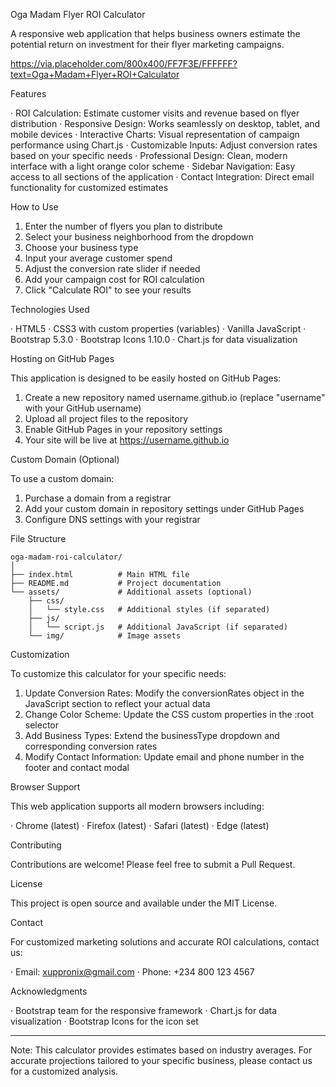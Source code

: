 Oga Madam Flyer ROI Calculator

A responsive web application that helps business owners estimate the potential return on investment for their flyer marketing campaigns.

https://via.placeholder.com/800x400/FF7F3E/FFFFFF?text=Oga+Madam+Flyer+ROI+Calculator

Features

· ROI Calculation: Estimate customer visits and revenue based on flyer distribution
· Responsive Design: Works seamlessly on desktop, tablet, and mobile devices
· Interactive Charts: Visual representation of campaign performance using Chart.js
· Customizable Inputs: Adjust conversion rates based on your specific needs
· Professional Design: Clean, modern interface with a light orange color scheme
· Sidebar Navigation: Easy access to all sections of the application
· Contact Integration: Direct email functionality for customized estimates

How to Use

1. Enter the number of flyers you plan to distribute
2. Select your business neighborhood from the dropdown
3. Choose your business type
4. Input your average customer spend
5. Adjust the conversion rate slider if needed
6. Add your campaign cost for ROI calculation
7. Click "Calculate ROI" to see your results

Technologies Used

· HTML5
· CSS3 with custom properties (variables)
· Vanilla JavaScript
· Bootstrap 5.3.0
· Bootstrap Icons 1.10.0
· Chart.js for data visualization

Hosting on GitHub Pages

This application is designed to be easily hosted on GitHub Pages:

1. Create a new repository named username.github.io (replace "username" with your GitHub username)
2. Upload all project files to the repository
3. Enable GitHub Pages in your repository settings
4. Your site will be live at https://username.github.io

Custom Domain (Optional)

To use a custom domain:

1. Purchase a domain from a registrar
2. Add your custom domain in repository settings under GitHub Pages
3. Configure DNS settings with your registrar

File Structure

```
oga-madam-roi-calculator/
│
├── index.html          # Main HTML file
├── README.md           # Project documentation
└── assets/             # Additional assets (optional)
    ├── css/
    │   └── style.css   # Additional styles (if separated)
    ├── js/
    │   └── script.js   # Additional JavaScript (if separated)
    └── img/            # Image assets
```

Customization

To customize this calculator for your specific needs:

1. Update Conversion Rates: Modify the conversionRates object in the JavaScript section to reflect your actual data
2. Change Color Scheme: Update the CSS custom properties in the :root selector
3. Add Business Types: Extend the businessType dropdown and corresponding conversion rates
4. Modify Contact Information: Update email and phone number in the footer and contact modal

Browser Support

This web application supports all modern browsers including:

· Chrome (latest)
· Firefox (latest)
· Safari (latest)
· Edge (latest)

Contributing

Contributions are welcome! Please feel free to submit a Pull Request.

License

This project is open source and available under the MIT License.

Contact

For customized marketing solutions and accurate ROI calculations, contact us:

· Email: xuppronix@gmail.com
· Phone: +234 800 123 4567

Acknowledgments

· Bootstrap team for the responsive framework
· Chart.js for data visualization
· Bootstrap Icons for the icon set

---

Note: This calculator provides estimates based on industry averages. For accurate projections tailored to your specific business, please contact us for a customized analysis.
